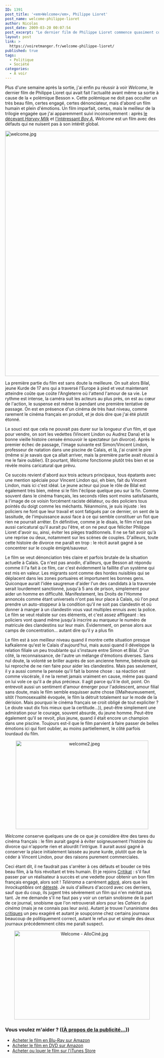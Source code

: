 ```yaml
---
ID: 1391
post_title: '<em>Welcome</em>, Philippe Lioret'
post_name: welcome-philippe-lioret
author: Nicolas
post_date: 2009-03-20 00:07:54
post_excerpt: "Le dernier film de Philippe Lioret commence quasiment comme un documentaire quand il présente le Calais d'aujourd'hui, ville où les Droits de l'Homme ne s'appliquent plus qu'à ceux dotés de papiers en règle. Il semble continuer comme un banal film français avec l'introduction d'un couple en cours de divorce, mais les excellents acteurs, l'histoire passionnante et un réalisateur suffisamment malin pour éviter les pièges du genre font de Welcome un film à voir, sans hésiter."
layout: post
link: >
  https://voiretmanger.fr/welcome-philippe-lioret/
published: true
tags:
  - Politique
  - Société
categories:
  - À voir
---
```

<p>Plus d'une semaine après la sortie, j'ai enfin pu réussir à voir <em>Welcome</em>, le dernier film de Philippe Lioret qui avait fait l'actualité avant même sa sortie à cause de la « polémique Besson ». Cette polémique ne doit pas occulter un très beau film, certes engagé, certes dénonciateur, mais d'abord un film humain et plein d'émotions. Un film imparfait, certes, mais le meilleur de la trilogie engagée que j'ai apparemment suivi inconsciemment : après <a href="https://voiretmanger.fr/harvey-milk-gus-van-sant/">le décevant <em>Harvey Milk</em></a> et <a href="https://voiretmanger.fr/boy-a/">l'intéressant <em>Boy A</em></a>, <em>Welcome </em>est un film avec des défauts qui ne nuisent pas à son intérêt global.</p>

<a href="http://www.allocine.fr/film/fichefilm_gen_cfilm=111722.html"><img class="aligncenter" src="https://voiretmanger.fr/wp-content/uploads/2009/03/welcome.jpg" border="0" alt="welcome.jpg" width="600" height="800" /></a></div>

<p>La première partie du film est sans doute la meilleure. On suit alors Bilal, jeune Kurde de 17 ans qui a traversé l'Europe à pied et veut maintenant atteindre coûte que coûte l'Angleterre où l'attend l'amour de sa vie. Le rythme est intense, la caméra suit les acteurs au plus près, on est au cœur de l'action, le suspense est même là pendant une première tentative de passage. On est en présence d'un cinéma de très haut niveau, comme rarement le cinéma français en produit, et je dois dire que j'ai été plutôt étonné.</p>
<p>Le souci est que cela ne pouvait pas durer sur la longueur d'un film, et que pour vendre, on sort les vedettes (Vincent Lindon ou Audrez Dana) et la bonne vieille histoire censée émouvoir le spectateur (un divorce). Après le premier échec de passage, l'image suivante est Simon/Vincent Lindon, professeur de natation dans une piscine de Calais, et là, j'ai craint le pire (même si je savais que ça allait arriver, mais la première partie avait réussi à me le faire oublier). Et pourtant, <em>Welcome</em> fonctionne plutôt très bien et se révèle moins caricatural que prévu.</p>
<p>Ce succès revient d'abord aux trois acteurs principaux, tous épatants avec une mention spéciale pour Vincent Lindon qui, eh bien, fait du Vincent Lindon, mais ici c'est idéal. Le jeune acteur qui joue le rôle de Bilal est également très bien, même si le film l'éclipse quelque peu sur la fin. Comme souvent dans le cinéma français, les seconds rôles sont moins satisfaisants, à l'image de ce voisin forcément raciste délateur, ou des policiers tous pointés du doigt comme les méchants. Néanmoins, je suis injuste : les policiers ne font que leur travail et sont fatigués par ce dernier, on sent de la lassitude, de l'impuissance aussi face à ce qui semble constituer un flot que rien ne pourrait arrêter. En définitive, comme je le disais, le film n'est pas aussi caricatural qu'il aurait pu l'être, et on ne peut que féliciter Philippe Lioret d'avoir su, ainsi, éviter les pièges traditionnels. Il ne se fait avoir qu'à une reprise ou deux, notamment sur les scènes de couples. D'ailleurs, toute cette histoire de divorce me paraît en trop : le récit aurait gagné à se concentrer sur le couple émigré/sauveur.</p>
<p>Le film se veut dénonciation très claire et parfois brutale de la situation actuelle à Calais. Ça n'est pas anodin, d'ailleurs, que Besson ait répondu comme il l'a fait à ce film, car c'est évidemment la faillite d'un système qui est mis en valeur. Les migrants sont comme des hordes nuisibles qui se déplacent dans les zones portuaires et importunent les bonnes gens. Quiconque aurait l'idée saugrenue d'aider l'un des candidats à la traversée serait lourdement sanctionné, jusqu'à 5 ans de prison, simplement pour aider un homme en difficulté. Manifestement, les Droits de l'Homme annoncés comme étant universels n'ont pas leur place à Calais, où l'on peut prendre un auto-stoppeur à la condition qu'il ne soit pas clandestin et où donner à manger à un clandestin vous vaut multiples ennuis avec la police. Le film se veut réaliste sur ces éléments, et c'est assez affligeant : les policiers vont quand même jusqu'à inscrire au marqueur le numéro de matricule des clandestins sur leur main. Évidemment, on pense alors aux camps de concentration... autant dire qu'il y a plus fin</p>
<p>Le film est à son meilleur niveau quand il montre cette situation presque kafkaïenne qu'est le Calais d'aujourd'hui, mais aussi quand il développe la relation filiale un peu troublante qui s'instaure entre Simon et Bilal. D'un côté, la reconnaissance, de l'autre un mélange d'émotions diverses. Sans nul doute, la volonté se briller auprès de son ancienne femme, bénévole qui lui reproche de ne rien faire pour aider les clandestins. Mais pas seulement, il y a aussi comme la pensée qu'il fait la bonne chose : sa réaction est comme viscérale, il ne la remet jamais vraiment en cause, même pas quand on lui vole ce qu'il a de plus précieux. Il agit parce qu'il le doit, point. On entrevoit aussi un sentiment d'amour émerger pour l'adolescent, amour filial sans doute, mais le film semble esquisser autre chose ((Malheureusement, sitôt l'homosexualité évoquée, le film la détruit totalement sur le mode de la dérision. Mais pourquoi le cinéma français se croit obligé de tout expliciter ? Le doute vaut dix fois mieux que la certitude...)), peut-être simplement une admiration pour le courage, souvent absurde, du jeune homme. Peut-être également qu'il se revoit, plus jeune, quand il était encore un champion dans une piscine. Toujours est-il que le film parvient à faire passer de belles émotions ici qui font oublier, au moins partiellement, le côté parfois lourdaud du film.</p>

<div style="text-align: center;"><img class="aligncenter" src="https://voiretmanger.fr/wp-content/uploads/2009/03/welcome2.jpeg" border="0" alt="welcome2.jpeg" width="434" height="289" /></div>
<p><em>Welcome</em> conserve quelques une de ce que je considère être des tares du cinéma français : le film aurait gagné à éviter soigneusement l'histoire du divorce qui n'apporte rien et alourdit l'intrigue. Il aurait aussi gagné à conserver la place initialement laissée au jeune kurde, plutôt que de la céder à Vincent Lindon, pour des raisons purement commerciales.</p>
<p>Ceci étant dit, il ne faudrait pas s'arrêter à ces défauts et bouder ce très beau film, à la fois révoltant et très humain. Et je rejoins <a href="http://www.critikat.com/Welcome.html">Critikat</a> : s'il faut passer par un réalisateur à succès et une vedette pour obtenir un bon film français engagé, alors soit ! <em>Télérama</em> a carrément <a href="http://www.telerama.fr/cinema/films/welcome,370882,critique.php">adoré</a>, alors que les <em>Inrockuptibles</em> ont <a href="http://www.lesinrocks.com/cine/cinema-article/article/welcome/">détesté</a>. Je suis d'ailleurs d'accord avec ces derniers, sauf que du coup, ils jugent très sévèrement un film qui n'en méritait pas tant. Je me demande s'il ne faut pas y voir un certain snobisme de la part de ce journal, snobisme que l'on retrouverait alors pour les <em>Cahiers du cinéma</em> (mais je ne connais pas leur avis). Autant je trouve l'unaninisme des <a href="http://www.allocine.fr/film/revuedepresse_gen_cfilm=111722&amp;note=4&amp;ccritique=19292713.html">critiques</a> un peu exagéré et autant je soupçonne chez certains journaux beaucoup de politiquement correct, autant le refus pur et simple des deux journaux précédemment cités me paraît suspect.</p>

<div style="text-align: center;"><img src="https://voiretmanger.fr/wp-content/uploads/2009/03/welcome-allocine.jpg" border="0" alt="Welcome - AlloCiné.jpg" width="444" height="290" /></div>

<div class="amazon">
<h3>Vous voulez m'aider ? ((<a href="https://voiretmanger.fr/soutien/">À propos de la publicité…</a>))</h3>
<ul>
	<li><a href="http://www.amazon.fr/gp/product/B001XCWOJY/ref=as_li_ss_tl?ie=UTF8&tag=leblogdenic07-21&linkCode=as2&camp=1642&creative=19458&creativeASIN=B001XCWOJY">Acheter le film en Blu-Ray sur Amazon</a></li>
	<li><a href="http://www.amazon.fr/gp/product/B001XCWOJE/ref=as_li_ss_tl?ie=UTF8&tag=leblogdenic07-21&linkCode=as2&camp=1642&creative=19458&creativeASIN=B001XCWOJE">Acheter le film en DVD sur Amazon</a></li>
	<li><a href="https://itunes.apple.com/fr/movie/welcome-2009/id365222886">Acheter ou louer le film sur l'iTunes Store</a></li>
</ul>
</div>